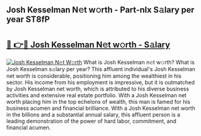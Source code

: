## Josh Kesselman N𝚎t w𝚘rth - Part-nIx S𝚊lary per year ST8fP

# <h2><a href="http://gc54nc.nevu.top/?p=Josh+Kesselman">🔗 👉🔴 Josh Kesselman N𝚎t w𝚘rth - S𝚊lary</a></h2>

[![Josh Kesselman N𝚎t W𝚘rth](https://i.imgur.com/Oavwk0R.jpeg)](http://gc54nc.nevu.top/?p=Josh+Kesselman)
What is Josh Kesselman n𝚎t w𝚘rth? What is Josh Kesselman s𝚊lary per year?
This affluent individual's Josh Kesselman net worth is considerable, positioning him among the wealthiest in his sector. His income from his employment is impressive, but it is outmatched by Josh Kesselman net worth, which is attributed to his diverse business activities and extensive real estate portfolio. With a Josh Kesselman net worth placing him in the top echelons of wealth, this man is famed for his business acumen and financial brilliance. With a Josh Kesselman net worth in the billions and a substantial annual salary, this affluent person is a leading demonstration of the power of hard labor, commitment, and financial acumen.

